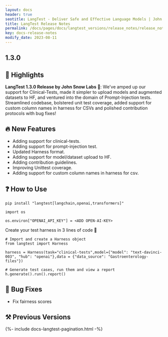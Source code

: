 ```yaml
---
layout: docs
header: true
seotitle: LangTest - Deliver Safe and Effective Language Models | John Snow Labs
title: LangTest Release Notes
permalink: /docs/pages/docs/langtest_versions/release_notes/release_notes_1_3_0
key: docs-release-notes
modify_date: 2023-08-11
---
```


<div class="h3-box" markdown="1">

## 1.3.0

## 📢 Highlights

**LangTest 1.3.0 Release by John Snow Labs** 🚀: We've amped up our support for Clinical-Tests, made it simpler to upload models and augmented datasets to HF, and ventured into the domain of Prompt-Injection tests. Streamlined codebase, bolstered unit test coverage, added support for custom column names in harness for CSVs and polished contribution protocols with bug fixes!

</div><div class="h3-box" markdown="1">

## 🔥 New Features

- Adding support for clinical-tests.
- Adding support for prompt-injection test.
- Updated Harness format.
- Adding support for model/dataset upload to HF.
- Adding contribution guidelines.
- Improving Unittest coverage.
- Adding support for custom column names in harness for csv.

## ❓ How to Use

```
pip install "langtest[langchain,openai,transformers]"

import os

os.environ["OPENAI_API_KEY"] = <ADD OPEN-AI-KEY>
```

Create your test harness in 3 lines of code :test_tube:
```
# Import and create a Harness object
from langtest import Harness

harness = Harness(task="clinical-tests",model={"model": "text-davinci-003", "hub": "openai"},data = {"data_source": "Gastroenterology-files"})

# Generate test cases, run them and view a report
h.generate().run().report()
```

## 🐛  Bug Fixes

* Fix fairness scores

## ⚒️ Previous Versions

</div>
{%- include docs-langtest-pagination.html -%}